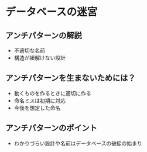 # データベースの迷宮

## アンチパターンの解説
* 不適切な名前
* 構造が紐解けない設計
## アンチパターンを生まないためには？
* 動くものを作るときに適切に作る
* 命名ミスは初期に対応
* 今後を想定した命名
## アンチパターンのポイント
* わかりづらい設計や名前はデータベースの破綻の始まり